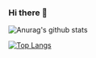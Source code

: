 ### Hi there 👋

![Anurag's github stats](https://github-readme-stats.vercel.app/api?username=daroxs95&theme=material-palenight&show_icons=true)


[![Top Langs](https://github-readme-stats.vercel.app/api/top-langs/?username=daroxs95&theme=material-palenight&show_icons=true)](https://github.com/anuraghazra/github-readme-stats)


<!--
**daroxs95/daroxs95** is a ✨ _special_ ✨ repository because its `README.md` (this file) appears on your GitHub profile.

Here are some ideas to get you started:

- 🔭 I’m currently working on ...
- 🌱 I’m currently learning ...
- 👯 I’m looking to collaborate on ...
- 🤔 I’m looking for help with ...
- 💬 Ask me about ...
- 📫 How to reach me: ...
- 😄 Pronouns: ...
- ⚡ Fun fact: ...
-->
